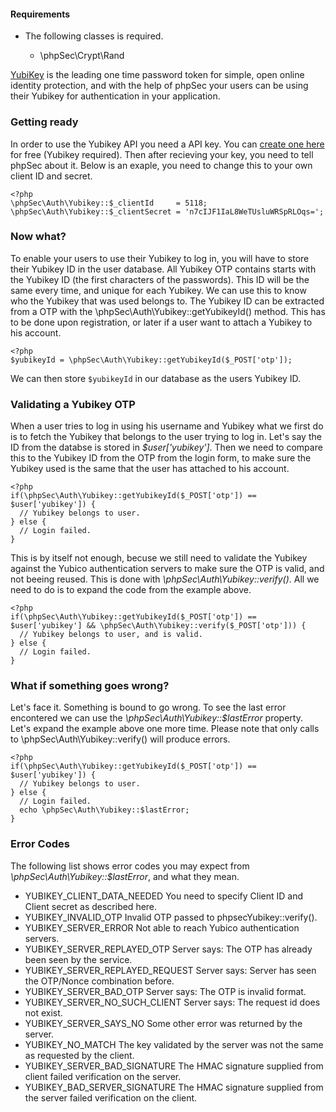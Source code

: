 #### Requirements ####
 * The following classes is required.

    * \phpSec\Crypt\Rand

[YubiKey](http://www.yubico.com/yubikey) is the leading one time password token for simple, open online identity protection, and with the help of phpSec your users can be using their Yubikey for authentication in your application.

### Getting ready ###
In order to use the Yubikey API you need a API key. You can [create one here](https://upgrade.yubico.com/getapikey/) for free (Yubikey required).
Then after recieving your key, you need to tell phpSec about it. Below is an exaple, you need to change this to your own client ID and secret.

    <?php
    \phpSec\Auth\Yubikey::$_clientId     = 5118;
    \phpSec\Auth\Yubikey::$_clientSecret = 'n7cIJF1IaL8WeTUsluWRSpRLOqs=';

### Now what? ###
To enable your users to use their Yubikey to log in, you will have to store their Yubikey ID in the user database. All Yubikey OTP contains starts with the Yubikey ID (the first characters of the passwords). This ID will be the same every time, and unique for each Yubikey. We can use this to know who the Yubikey that was used belongs to. The Yubikey ID can be extracted from a OTP with the \phpSec\Auth\Yubikey::getYubikeyId() method. This has to be done upon registration, or later if a user want to attach a Yubikey to his account.

    <?php
    $yubikeyId = \phpSec\Auth\Yubikey::getYubikeyId($_POST['otp']);

We can then store `$yubikeyId` in our database as the users Yubikey ID.

### Validating a Yubikey OTP ###
When a user tries to log in using his username and Yubikey what we first do is to fetch the Yubikey that belongs to the user trying to log in. Let's say the ID from the databse is stored in *$user['yubikey']*. Then we need to compare this to the Yubikey ID from the OTP from the login form, to make sure the Yubikey used is the same that the user has attached to his account.

    <?php
    if(\phpSec\Auth\Yubikey::getYubikeyId($_POST['otp']) == $user['yubikey']) {
      // Yubikey belongs to user.
    } else {
      // Login failed.
    }

This is by itself not enough, becuse we still need to validate the Yubikey against the Yubico authentication servers to make sure the OTP is valid, and not beeing reused. This is done with *\phpSec\Auth\Yubikey::verify()*. All we need to do is to expand the code from the example above.

    <?php
    if(\phpSec\Auth\Yubikey::getYubikeyId($_POST['otp']) == $user['yubikey'] && \phpSec\Auth\Yubikey::verify($_POST['otp'])) {
      // Yubikey belongs to user, and is valid.
    } else {
      // Login failed.
    }

### What if something goes wrong? ###
Let's face it. Something is bound to go wrong. To see the last error encontered we can use the *\phpSec\Auth\Yubikey::$lastError* property. Let's expand the example above one more time. Please note that only calls to \phpSec\Auth\Yubikey::verify() will produce errors.

    <?php
    if(\phpSec\Auth\Yubikey::getYubikeyId($_POST['otp']) == $user['yubikey']) {
      // Yubikey belongs to user.
    } else {
      // Login failed.
      echo \phpSec\Auth\Yubikey::$lastError;
    }

### Error Codes ###
The following list shows error codes you may expect from *\phpSec\Auth\Yubikey::$lastError*, and what they mean.

 *  YUBIKEY_CLIENT_DATA_NEEDED
    You need to specify Client ID and Client secret as described here.
 *  YUBIKEY_INVALID_OTP
    Invalid OTP passed to phpsecYubikey::verify().
 *  YUBIKEY_SERVER_ERROR
    Not able to reach Yubico authentication servers.
 *  YUBIKEY_SERVER_REPLAYED_OTP
    Server says: The OTP has already been seen by the service.
 *  YUBIKEY_SERVER_REPLAYED_REQUEST
    Server says: Server has seen the OTP/Nonce combination before.
 *  YUBIKEY_SERVER_BAD_OTP
    Server says: The OTP is invalid format.
 *  YUBIKEY_SERVER_NO_SUCH_CLIENT
    Server says: The request id does not exist.
 *  YUBIKEY_SERVER_SAYS_NO
    Some other error was returned by the server.
 *  YUBIKEY_NO_MATCH
    The key validated by the server was not the same as requested by the client.
 *  YUBIKEY_SERVER_BAD_SIGNATURE
    The HMAC signature supplied from client failed verification on the server.
 *  YUBIKEY_BAD_SERVER_SIGNATURE
    The HMAC signature supplied from the server failed verification on the client.


